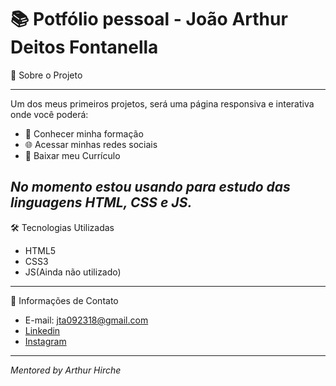 # 📚 Potfólio pessoal - João Arthur Deitos Fontanella

📄 Sobre o Projeto

---

Um dos meus primeiros projetos, será uma página responsiva e interativa onde você poderá:

- 💼 Conhecer minha formação
- 🌐 Acessar minhas redes sociais
- 📎 Baixar meu Currículo

## _No momento estou usando para estudo das linguagens HTML, CSS e JS._

🛠️ Tecnologias Utilizadas

- HTML5
- CSS3
- JS(Ainda não utilizado)

---

📱 Informações de Contato

- E-mail: jta092318@gmail.com
- [Linkedin](https://www.linkedin.com/in/jtafontanella/)
- [Instagram](https://www.instagram.com/jtaaxd/)

---

_Mentored by Arthur Hirche_
